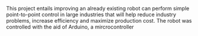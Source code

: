 This project entails improving an already existing robot can perform simple point-to-point control in large industries that will help reduce industry problems, increase efficiency and maximize production cost. The robot was controlled with the aid of Arduino, a mircrocontroller
